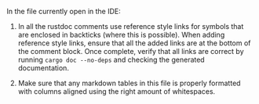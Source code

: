 In the file currently open in the IDE:

1. In all the rustdoc comments use reference style links for symbols that are enclosed in
   backticks (where this is possible). When adding reference style links, ensure that all
   the added links are at the bottom of the comment block. Once complete, verify that all
   links are correct by running `cargo doc --no-deps` and checking the generated
   documentation.

2. Make sure that any markdown tables in this file is properly formatted with columns
   aligned using the right amount of whitespaces.